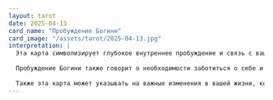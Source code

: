 ```yaml
---
layout: tarot
date: 2025-04-13
card_name: "Пробуждение Богини"
card_image: "/assets/tarot/2025-04-13.jpg"
interpretation: |
  Эта карта символизирует глубокое внутреннее пробуждение и связь с вашей истинной природой. Она приглашает вас исследовать свои чувства, интуицию и творческие способности. Сегодня вы можете почувствовать, как ваша энергия наполняется жизнью, и это время, чтобы обратить внимание на свои желания и мечты. Возможно, вы ощутите вдохновение, которое побудит вас к новым начинаниям или к улучшению существующих проектов.
  
  Пробуждение Богини также говорит о необходимости заботиться о себе и уделять внимание своему внутреннему состоянию. Это время, когда важно быть в гармонии с собой и окружающим миром. Постарайтесь выделить время для медитации или других практик, которые помогут вам углубить связь с вашим внутренним «я». Сегодня вы можете стать источником света и вдохновения для других, так что не стесняйтесь делиться своей энергией и мудростью.
  
  Также эта карта может указывать на важные изменения в вашей жизни, которые могут произойти благодаря вашему новому восприятию и внутреннему росту. Откройтесь новым возможностям и доверьтесь своему внутреннему голосу, который ведет вас к успеху и счастью.
---
```

